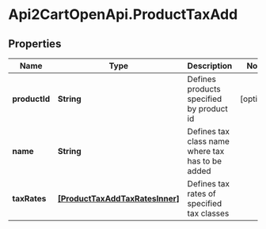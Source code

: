 # Api2CartOpenApi.ProductTaxAdd

## Properties

Name | Type | Description | Notes
------------ | ------------- | ------------- | -------------
**productId** | **String** | Defines products specified by product id | [optional] 
**name** | **String** | Defines tax class name where tax has to be added | 
**taxRates** | [**[ProductTaxAddTaxRatesInner]**](ProductTaxAddTaxRatesInner.md) | Defines tax rates of specified tax classes | 


